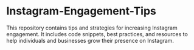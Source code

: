 # Instagram-Engagement-Tips
This repository contains tips and strategies for increasing Instagram engagement. It includes code snippets, best practices, and resources to help individuals and businesses grow their presence on Instagram.
